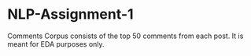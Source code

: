 # NLP-Assignment-1
Comments Corpus consists of the top 50 comments from each post. It is meant for EDA purposes only.
